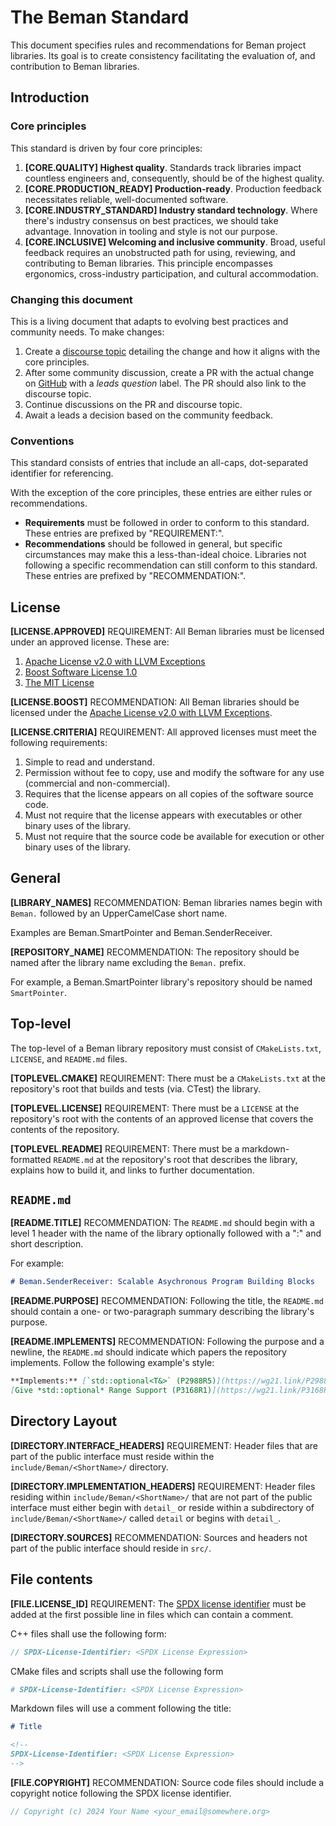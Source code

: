 # The Beman Standard

<!--
SPDX-License-Identifier: Apache-2.0 WITH LLVM-exception

Copyright (c) 2024 David Sankel <dsankel@boost.org>
-->

This document specifies rules and recommendations for Beman project libraries.
Its goal is to create consistency facilitating the evaluation of, and
contribution to Beman libraries.

## Introduction

### Core principles

This standard is driven by four core principles:

1. **[CORE.QUALITY] Highest quality**. Standards track libraries impact
   countless engineers and, consequently, should be of the highest quality.
2. **[CORE.PRODUCTION_READY] Production-ready**. Production feedback
   necessitates reliable, well-documented software.
3. **[CORE.INDUSTRY_STANDARD] Industry standard technology**. Where there's
   industry consensus on best practices, we should take advantage. Innovation in
   tooling and style is not our purpose.
4. **[CORE.INCLUSIVE] Welcoming and inclusive community**. Broad, useful
   feedback requires an unobstructed path for using, reviewing, and
   contributing to Beman libraries. This principle encompasses ergonomics,
   cross-industry participation, and cultural accommodation.

### Changing this document

This is a living document that adapts to evolving best practices and community
needs. To make changes:

1. Create a [discourse topic](https://discourse.boost.org) detailing the change
   and how it aligns with the core principles.
2. After some community discussion, create a PR with the actual change on
   [GitHub](https://github.com/beman-project/beman) with a *leads question*
   label. The PR should also link to the discourse topic.
3. Continue discussions on the PR and discourse topic.
4. Await a leads a decision based on the community feedback.

### Conventions

This standard consists of entries that include an all-caps, dot-separated
identifier for referencing.

With the exception of the core principles, these entries are either rules or
recommendations.

* **Requirements** must be followed in order to conform to this standard. These entries
  are prefixed by "REQUIREMENT:".
* **Recommendations** should be followed in general, but specific circumstances
  may make this a less-than-ideal choice. Libraries not following a specific
  recommendation can still conform to this standard. These entries are prefixed
  by "RECOMMENDATION:".

## License

**[LICENSE.APPROVED]** REQUIREMENT: All Beman libraries must be licensed
under an approved license. These are:

1. [Apache License v2.0 with LLVM Exceptions](https://llvm.org/LICENSE.txt)
2. [Boost Software License 1.0](https://www.boost.org/LICENSE_1_0.txt)
3. [The MIT License](https://opensource.org/license/mit)

**[LICENSE.BOOST]** RECOMMENDATION: All Beman libraries should be licensed under
the [Apache License v2.0 with LLVM Exceptions](https://llvm.org/LICENSE.txt).

**[LICENSE.CRITERIA]** REQUIREMENT: All approved licenses must meet the
following requirements:

1. Simple to read and understand.
2. Permission without fee to copy, use and modify the software for any
   use (commercial and non-commercial).
3. Requires that the license appears on all copies of the software source code.
4. Must not require that the license appears with executables or other binary
   uses of the library.
5. Must not require that the source code be available for execution or other
   binary uses of the library.

## General

**[LIBRARY_NAMES]** RECOMMENDATION: Beman libraries names begin with `Beman.`
followed by an UpperCamelCase short name.

Examples are Beman.SmartPointer and Beman.SenderReceiver.

**[REPOSITORY_NAME]** RECOMMENDATION: The repository should be named after the
library name excluding the `Beman.` prefix.

For example, a Beman.SmartPointer library's repository should be named
`SmartPointer`.

## Top-level

The top-level of a Beman library repository must consist of `CMakeLists.txt`,
`LICENSE`, and `README.md` files.

**[TOPLEVEL.CMAKE]** REQUIREMENT: There must be a `CMakeLists.txt` at the repository's root
that builds and tests (via. CTest) the library.

**[TOPLEVEL.LICENSE]** REQUIREMENT: There must be a `LICENSE` at the
repository's root with the contents of an approved license that covers the
contents of the repository.

**[TOPLEVEL.README]** REQUIREMENT: There must be a markdown-formatted
`README.md` at the repository's root that describes the library, explains how
to build it, and links to further documentation.

## `README.md`

**[README.TITLE]** RECOMMENDATION: The `README.md` should begin with a level 1
header with the name of the library optionally followed with a ":" and short
description.

For example:

```markdown
# Beman.SenderReceiver: Scalable Asychronous Program Building Blocks
```

**[README.PURPOSE]** RECOMMENDATION: Following the title, the `README.md` should
contain a one- or two-paragraph summary describing the library's purpose.

**[README.IMPLEMENTS]** RECOMMENDATION: Following the purpose and a newline, the
`README.md` should indicate which papers the repository implements. Follow the
following example's style:

```markdown
**Implements:** [`std::optional<T&>` (P2988R5)](https://wg21.link/P2988R5) and
[Give *std::optional* Range Support (P3168R1)](https://wg21.link/P3168R1).
```

## Directory Layout

**[DIRECTORY.INTERFACE_HEADERS]** REQUIREMENT: Header files that are part of the
public interface must reside within the `include/Beman/<ShortName>/`
directory.

**[DIRECTORY.IMPLEMENTATION_HEADERS]** REQUIREMENT: Header files residing within
`include/Beman/<ShortName>/` that are not part of the public interface
must either begin with `detail_` or reside within a subdirectory of
`include/Beman/<ShortName>/` called `detail` or begins with `detail_`.

**[DIRECTORY.SOURCES]** RECOMMENDATION: Sources and headers not part of the
public interface should reside in `src/`.

## File contents

**[FILE.LICENSE_ID]** REQUIREMENT: The [SPDX license
identifier](https://spdx.dev/learn/handling-license-info/) must be added at the
first possible line in files which can contain a comment.

C++ files shall use the following form:

```C++
// SPDX-License-Identifier: <SPDX License Expression>
```

CMake files and scripts shall use the following form


```CMake
# SPDX-License-Identifier: <SPDX License Expression>
```

Markdown files will use a comment following the title:

```markdown
# Title

<!--
SPDX-License-Identifier: <SPDX License Expression>
-->
```

**[FILE.COPYRIGHT]** RECOMMENDATION: Source code files should include a
copyright notice following the SPDX license identifier.

```C++
// Copyright (c) 2024 Your Name <your_email@somewhere.org>
```
